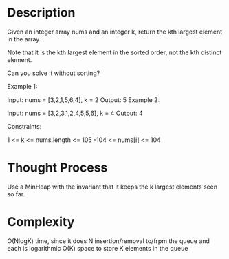 # Description 

Given an integer array nums and an integer k, return the kth largest element in the array.

Note that it is the kth largest element in the sorted order, not the kth distinct element.

Can you solve it without sorting?

 

Example 1:

Input: nums = [3,2,1,5,6,4], k = 2
Output: 5
Example 2:

Input: nums = [3,2,3,1,2,4,5,5,6], k = 4
Output: 4
 

Constraints:

1 <= k <= nums.length <= 105
-104 <= nums[i] <= 104

# Thought Process

Use a MinHeap with the invariant that it keeps the k largest elements seen so far.

# Complexity

O(NlogK) time, since it does N insertion/removal to/frpm the queue and each is logarithmic
O(K) space to store K elements in the queue
